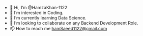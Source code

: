 - 👋 Hi, I’m @HamzaKhan-1122
- 👀 I’m interested in Coding.
- 🌱 I’m currently learning Data Science.
- 💞️ I’m looking to collaborate on any Backend Development Role.
- 📫 How to reach me hamSaeed1122@gmail.com

<!---
HamzaKhan-1122/HamzaKhan-1122 is a ✨ special ✨ repository because its `README.md` (this file) appears on your GitHub profile.
You can click the Preview link to take a look at your changes.
--->
